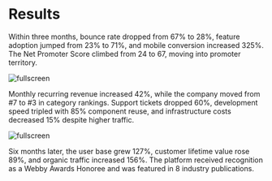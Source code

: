 # Results

Within three months, bounce rate dropped from 67% to 28%, feature adoption jumped from 23% to 71%, and mobile conversion increased 325%. The Net Promoter Score climbed from 24 to 67, moving into promoter territory.

![fullscreen](https://images.unsplash.com/photo-1460925895917-afdab827c52f?w=1600&h=900&fit=crop)

Monthly recurring revenue increased 42%, while the company moved from #7 to #3 in category rankings. Support tickets dropped 60%, development speed tripled with 85% component reuse, and infrastructure costs decreased 15% despite higher traffic.

![fullscreen](https://images.unsplash.com/photo-1551288049-bebda4e38f71?w=1600&h=900&fit=crop)

Six months later, the user base grew 127%, customer lifetime value rose 89%, and organic traffic increased 156%. The platform received recognition as a Webby Awards Honoree and was featured in 8 industry publications.
